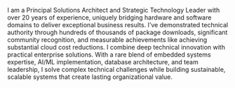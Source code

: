 I am a Principal Solutions Architect and Strategic Technology Leader with over 20 years of experience, uniquely bridging hardware and 
software domains to deliver exceptional business results. I’ve demonstrated technical authority through hundreds 
of thousands of package downloads, significant community recognition, and measurable achievements like achieving substantial 
cloud cost reductions. I combine deep technical innovation with practical enterprise solutions. With a rare blend of 
embedded systems expertise, AI/ML implementation, database architecture, and team leadership, I solve complex technical 
challenges while building sustainable, scalable systems that create lasting organizational value.